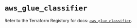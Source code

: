 # `aws_glue_classifier`

Refer to the Terraform Registory for docs: [`aws_glue_classifier`](https://registry.terraform.io/providers/hashicorp/aws/5.11.0/docs/resources/glue_classifier).
